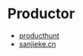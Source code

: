 
<a name="productor"></a>
# Productor

- [producthunt](https://www.producthunt.com/)
- [sanjieke.cn](http://www.sanjieke.cn)
